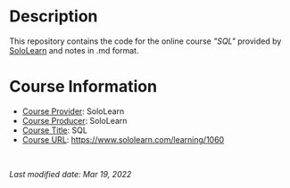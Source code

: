# Description 
This repository contains the code for the online course *"SQL"* provided by [SoloLearn](https://www.sololearn.com) and notes in .md format. 

# Course Information
- <ins>Course Provider</ins>: SoloLearn
- <ins>Course Producer</ins>: SoloLearn
- <ins>Course Title</ins>: SQL
- <ins>Course URL</ins>: https://www.sololearn.com/learning/1060

<br />

*Last modified date: Mar 19, 2022*
